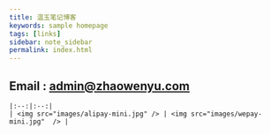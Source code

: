 ```yaml
---
title: 温玉笔记博客
keywords: sample homepage
tags: [links]
sidebar: note_sidebar
permalink: index.html
---
```



## Email : admin@zhaowenyu.com

```
|:--:|:--:|
| <img src="images/alipay-mini.jpg" /> | <img src="images/wepay-mini.jpg"  /> |
```

